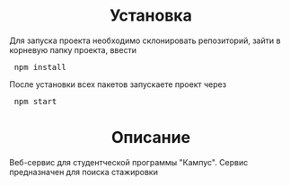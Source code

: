 <h1 align="center">Установка</h1>
<p>Для запуска проекта необходимо склонировать репозиторий, зайти в корневую папку проекта, ввести <pre> npm install </pre><p>
<p>После установки всех пакетов запускаете проект через <pre> npm start </pre> </p>



<h1 align="center">Описание</h1>
<p>Веб-сервис для студентческой программы "Кампус". Сервис предназначен для поиска стажировки</p>
